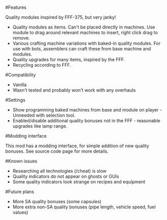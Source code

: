 #Features

Quality modules inspired by FFF-375, but very janky!

* Quality modules as items. Can't be placed directly in machines. Use module to drag around relevant machines to insert, right click drag to remove.
* Various crafting machine variations with baked-in quality modules. For use with bots, assemblers can craft these from base machine and modules.
* Quality upgrades for many items, inspired by the FFF.
* Recycling according to FFF.

#Compatibility

* Vanilla
* Wasn't tested and probably won't work with any overhauls

#Settings

* Show programming baked machines from base and module on player - Unneeded with selection tool.
* Enabled/disable additional quality bonuses not in the FFF - reasonable upgrades like lamp range.

#Modding interface

This mod has a modding interface, for simple addition of new quality bonuses. See source code page for more details. 

#Known issues

* Researching all technologies (/cheat) is slow
* Quality indicators do not appear on ghosts or GUIs
* Some quality indicators look strange on recipes and equipment

#Future plans

* More SA quality bonuses (some capsules)
* More extra non-SA quality bonuses (pipe length, vehicle speed, fuel values)
